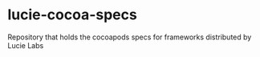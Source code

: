 # lucie-cocoa-specs
Repository that holds the cocoapods specs for frameworks distributed by Lucie Labs
